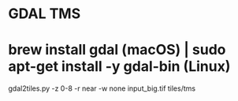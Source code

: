 # GDAL TMS
# brew install gdal (macOS) | sudo apt-get install -y gdal-bin (Linux)
gdal2tiles.py -z 0-8 -r near -w none input_big.tif tiles/tms
